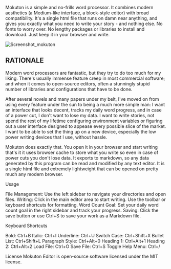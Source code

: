 Mokuton is a simple and no-frills word processor. It combines modern aesthetics (a Medium-like interface, a block-style editor) with broad compatibility. It's a single html file that runs on damn near anything, and gives you exactly what you need to write your story - and nothing else. No fonts to worry over. No lengthy packages or libraries to install and download. Just keep it in your browser and write.  

![Screenshot_mokuton](https://github.com/yudhanjaya/Mokuton/assets/16394240/c6c80a0e-ffe5-4bd3-bea3-e2ea1397becb)

## RATIONALE

Modern word processors are fantastic, but they try to do too much for my liking. There's usually immense feature creep in most commercial software; and when it comes to open-source editors, often a stunningly stupid number of libraries and configurations that have to be done. 

After several novels and many papers under my belt, I've moved on from using every feature under the sun to being a much more simple man: I want an interface that looks decent, tracks my daily word progress, and in case of a power cut, I don't want to lose my data. I want to write stories, not spend the rest of my lifetime configuring environment variables or figuring out a user interface designed to appease every possible slice of the market. I want to be able to set the thing up on a new device, especially the low power writing devices that I use, without hassle.  

Mokuton does exactly that. You open it in your browser and start writing that's it it uses browser cache to store what you write so even in case of power cuts you don't lose data. It exports to markdown, so any data generated by this program can be read and modified by any text editor. 
It is a single html file and extremely lightweight that can be opened on pretty much any modern browser. 

Usage

File Management: Use the left sidebar to navigate your directories and open files.
Writing: Click in the main editor area to start writing. Use the toolbar or keyboard shortcuts for formatting.
Word Count Goal: Set your daily word count goal in the right sidebar and track your progress.
Saving: Click the save button or use Ctrl+S to save your work as a Markdown file.

Keyboard Shortcuts

Bold: Ctrl+B
Italic: Ctrl+I
Underline: Ctrl+U
Switch Case: Ctrl+Shift+X
Bullet List: Ctrl+Shift+L
Paragraph Style: Ctrl+Alt+0
Heading 1: Ctrl+Alt+1
Heading 2: Ctrl+Alt+2
Load File: Ctrl+O
Save File: Ctrl+S
Toggle Help Menu: Ctrl+/

License
Mokuton Editor is open-source software licensed under the MIT license.
